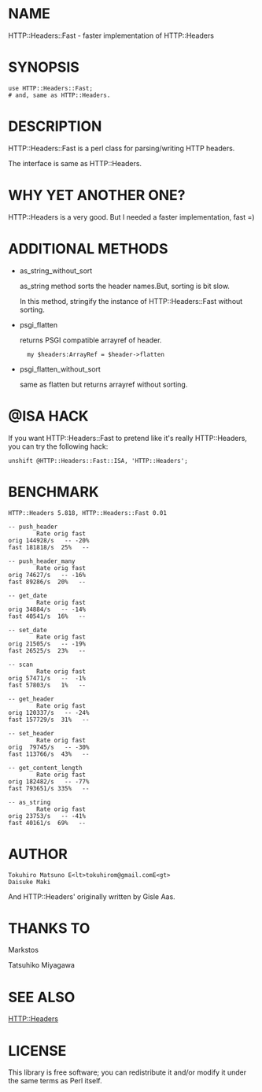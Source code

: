 # NAME

HTTP::Headers::Fast - faster implementation of HTTP::Headers

# SYNOPSIS

    use HTTP::Headers::Fast;
    # and, same as HTTP::Headers.

# DESCRIPTION

HTTP::Headers::Fast is a perl class for parsing/writing HTTP headers.

The interface is same as HTTP::Headers.

# WHY YET ANOTHER ONE?

HTTP::Headers is a very good. But I needed a faster implementation, fast  =)

# ADDITIONAL METHODS

- as\_string\_without\_sort

    as\_string method sorts the header names.But, sorting is bit slow.

    In this method, stringify the instance of HTTP::Headers::Fast without sorting.

- psgi\_flatten

    returns PSGI compatible arrayref of header.

        my $headers:ArrayRef = $header->flatten

- psgi\_flatten\_without\_sort

    same as flatten but returns arrayref without sorting.

# @ISA HACK

If you want HTTP::Headers::Fast to pretend like it's really HTTP::Headers, you can try the following hack:

    unshift @HTTP::Headers::Fast::ISA, 'HTTP::Headers';

# BENCHMARK

    HTTP::Headers 5.818, HTTP::Headers::Fast 0.01

    -- push_header
            Rate orig fast
    orig 144928/s   -- -20%
    fast 181818/s  25%   --

    -- push_header_many
            Rate orig fast
    orig 74627/s   -- -16%
    fast 89286/s  20%   --

    -- get_date
            Rate orig fast
    orig 34884/s   -- -14%
    fast 40541/s  16%   --

    -- set_date
            Rate orig fast
    orig 21505/s   -- -19%
    fast 26525/s  23%   --

    -- scan
            Rate orig fast
    orig 57471/s   --  -1%
    fast 57803/s   1%   --

    -- get_header
            Rate orig fast
    orig 120337/s   -- -24%
    fast 157729/s  31%   --

    -- set_header
            Rate orig fast
    orig  79745/s   -- -30%
    fast 113766/s  43%   --

    -- get_content_length
            Rate orig fast
    orig 182482/s   -- -77%
    fast 793651/s 335%   --

    -- as_string
            Rate orig fast
    orig 23753/s   -- -41%
    fast 40161/s  69%   --

# AUTHOR

    Tokuhiro Matsuno E<lt>tokuhirom@gmail.comE<gt>
    Daisuke Maki

And HTTP::Headers' originally written by Gisle Aas.

# THANKS TO

Markstos

Tatsuhiko Miyagawa

# SEE ALSO

[HTTP::Headers](https://metacpan.org/pod/HTTP::Headers)

# LICENSE

This library is free software; you can redistribute it and/or modify
it under the same terms as Perl itself.
